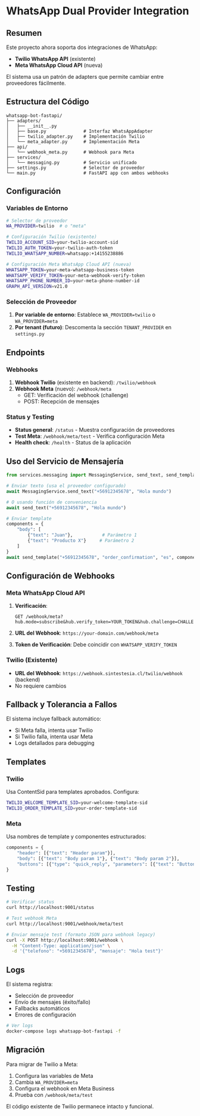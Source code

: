 # WhatsApp Dual Provider Integration

## Resumen

Este proyecto ahora soporta dos integraciones de WhatsApp:
- **Twilio WhatsApp API** (existente)
- **Meta WhatsApp Cloud API** (nueva)

El sistema usa un patrón de adapters que permite cambiar entre proveedores fácilmente.

## Estructura del Código

```
whatsapp-bot-fastapi/
├── adapters/
│   ├── __init__.py
│   ├── base.py              # Interfaz WhatsAppAdapter
│   ├── twilio_adapter.py    # Implementación Twilio
│   └── meta_adapter.py      # Implementación Meta
├── api/
│   └── webhook_meta.py      # Webhook para Meta
├── services/
│   └── messaging.py         # Servicio unificado
├── settings.py              # Selector de proveedor
└── main.py                  # FastAPI app con ambos webhooks
```

## Configuración

### Variables de Entorno

```bash
# Selector de proveedor
WA_PROVIDER=twilio  # o "meta"

# Configuración Twilio (existente)
TWILIO_ACCOUNT_SID=your-twilio-account-sid
TWILIO_AUTH_TOKEN=your-twilio-auth-token
TWILIO_WHATSAPP_NUMBER=whatsapp:+14155238886

# Configuración Meta WhatsApp Cloud API (nueva)
WHATSAPP_TOKEN=your-meta-whatsapp-business-token
WHATSAPP_VERIFY_TOKEN=your-meta-webhook-verify-token
WHATSAPP_PHONE_NUMBER_ID=your-meta-phone-number-id
GRAPH_API_VERSION=v21.0
```

### Selección de Proveedor

1. **Por variable de entorno**: Establece `WA_PROVIDER=twilio` o `WA_PROVIDER=meta`
2. **Por tenant (futuro)**: Descomenta la sección `TENANT_PROVIDER` en `settings.py`

## Endpoints

### Webhooks

1. **Webhook Twilio** (existente en backend): `/twilio/webhook`
2. **Webhook Meta** (nuevo): `/webhook/meta`
   - GET: Verificación del webhook (challenge)
   - POST: Recepción de mensajes

### Status y Testing

- **Status general**: `/status` - Muestra configuración de proveedores
- **Test Meta**: `/webhook/meta/test` - Verifica configuración Meta
- **Health check**: `/health` - Status de la aplicación

## Uso del Servicio de Mensajería

```python
from services.messaging import MessagingService, send_text, send_template

# Enviar texto (usa el proveedor configurado)
await MessagingService.send_text("+56912345678", "Hola mundo")

# O usando función de conveniencia
await send_text("+56912345678", "Hola mundo")

# Enviar template
components = {
    "body": [
        {"text": "Juan"},           # Parámetro 1
        {"text": "Producto X"}     # Parámetro 2
    ]
}
await send_template("+56912345678", "order_confirmation", "es", components)
```

## Configuración de Webhooks

### Meta WhatsApp Cloud API

1. **Verificación**: 
   ```
   GET /webhook/meta?hub.mode=subscribe&hub.verify_token=YOUR_TOKEN&hub.challenge=CHALLENGE
   ```

2. **URL del Webhook**: `https://your-domain.com/webhook/meta`

3. **Token de Verificación**: Debe coincidir con `WHATSAPP_VERIFY_TOKEN`

### Twilio (Existente)

- **URL del Webhook**: `https://webhook.sintestesia.cl/twilio/webhook` (backend)
- No requiere cambios

## Fallback y Tolerancia a Fallos

El sistema incluye fallback automático:
- Si Meta falla, intenta usar Twilio
- Si Twilio falla, intenta usar Meta
- Logs detallados para debugging

## Templates

### Twilio
Usa ContentSid para templates aprobados. Configura:
```bash
TWILIO_WELCOME_TEMPLATE_SID=your-welcome-template-sid
TWILIO_ORDER_TEMPLATE_SID=your-order-template-sid
```

### Meta
Usa nombres de template y componentes estructurados:
```python
components = {
    "header": [{"text": "Header param"}],
    "body": [{"text": "Body param 1"}, {"text": "Body param 2"}],
    "buttons": [{"type": "quick_reply", "parameters": [{"text": "Button text"}]}]
}
```

## Testing

```bash
# Verificar status
curl http://localhost:9001/status

# Test webhook Meta
curl http://localhost:9001/webhook/meta/test

# Enviar mensaje test (formato JSON para webhook legacy)
curl -X POST http://localhost:9001/webhook \
  -H "Content-Type: application/json" \
  -d '{"telefono": "+56912345678", "mensaje": "Hola test"}'
```

## Logs

El sistema registra:
- Selección de proveedor
- Envío de mensajes (éxito/fallo)
- Fallbacks automáticos
- Errores de configuración

```bash
# Ver logs
docker-compose logs whatsapp-bot-fastapi -f
```

## Migración

Para migrar de Twilio a Meta:
1. Configura las variables de Meta
2. Cambia `WA_PROVIDER=meta`
3. Configura el webhook en Meta Business
4. Prueba con `/webhook/meta/test`

El código existente de Twilio permanece intacto y funcional.